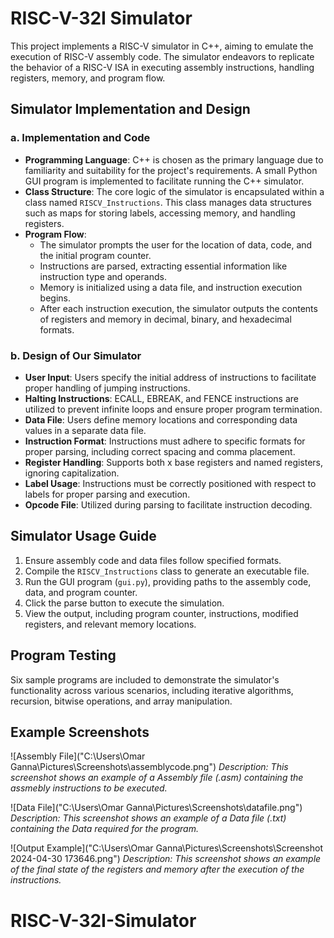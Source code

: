 # RISC-V-32I Simulator

This project implements a RISC-V simulator in C++, aiming to emulate the execution of RISC-V assembly code. The simulator endeavors to replicate the behavior of a RISC-V ISA in executing assembly instructions, handling registers, memory, and program flow.

## Simulator Implementation and Design

### a. Implementation and Code

- **Programming Language**: C++ is chosen as the primary language due to familiarity and suitability for the project's requirements. A small Python GUI program is implemented to facilitate running the C++ simulator.
- **Class Structure**: The core logic of the simulator is encapsulated within a class named `RISCV_Instructions`. This class manages data structures such as maps for storing labels, accessing memory, and handling registers.
- **Program Flow**: 
  - The simulator prompts the user for the location of data, code, and the initial program counter.
  - Instructions are parsed, extracting essential information like instruction type and operands.
  - Memory is initialized using a data file, and instruction execution begins.
  - After each instruction execution, the simulator outputs the contents of registers and memory in decimal, binary, and hexadecimal formats.

### b. Design of Our Simulator

- **User Input**: Users specify the initial address of instructions to facilitate proper handling of jumping instructions.
- **Halting Instructions**: ECALL, EBREAK, and FENCE instructions are utilized to prevent infinite loops and ensure proper program termination.
- **Data File**: Users define memory locations and corresponding data values in a separate data file.
- **Instruction Format**: Instructions must adhere to specific formats for proper parsing, including correct spacing and comma placement.
- **Register Handling**: Supports both x base registers and named registers, ignoring capitalization.
- **Label Usage**: Instructions must be correctly positioned with respect to labels for proper parsing and execution.
- **Opcode File**: Utilized during parsing to facilitate instruction decoding.

## Simulator Usage Guide

1. Ensure assembly code and data files follow specified formats.
2. Compile the `RISCV_Instructions` class to generate an executable file.
3. Run the GUI program (`gui.py`), providing paths to the assembly code, data, and program counter.
4. Click the parse button to execute the simulation.
5. View the output, including program counter, instructions, modified registers, and relevant memory locations.

## Program Testing

Six sample programs are included to demonstrate the simulator's functionality across various scenarios, including iterative algorithms, recursion, bitwise operations, and array manipulation.

## Example Screenshots

![Assembly File]("C:\Users\Omar Ganna\Pictures\Screenshots\assemblycode.png")
*Description: This screenshot shows an example of a Assembly file (.asm) containing the assmebly instructions to be executed.*

![Data File]("C:\Users\Omar Ganna\Pictures\Screenshots\datafile.png")
*Description: This screenshot shows an example of a Data file (.txt) containing the Data required for the program.*

![Output Example]("C:\Users\Omar Ganna\Pictures\Screenshots\Screenshot 2024-04-30 173646.png")
*Description: This screenshot shows an example of the final state of the registers and memory after the execution of the instructions.*

# RISC-V-32I-Simulator